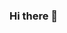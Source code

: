 ### Hi there 👋

<!--
**sajjadhussains/sajjadhussains** is a ✨ _special_ ✨ repository because its `README.md` (this file) appears on your GitHub profile.

Here are some ideas to get you started:

- 🔭 I’m currently studying in Electronics and Communication Engineering in Hajee Mohammad Danesh Science And Technology University,Dinajpur ...
- 🌱 I’m currently learning React,Node.js
- 👯 I’m looking to collaborate on Youtube
- 🤔 I’m looking for help with ...
- 💬 Ask me about ...
- 📫 How to reach me: ...
- 😄 Pronouns: ...
- ⚡ Fun fact: Cricket
-->
